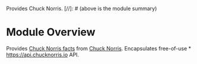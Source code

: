 Provides Chuck Norris.
[//]: # (above is the module summary)

# Module Overview
Provides [Chuck Norris facts](https://en.wikipedia.org/wiki/Chuck_Norris_facts) from [Chuck Norris](https://en.wikipedia.org/wiki/Chuck_Norris). Encapsulates free-of-use * https://api.chucknorris.io API.
